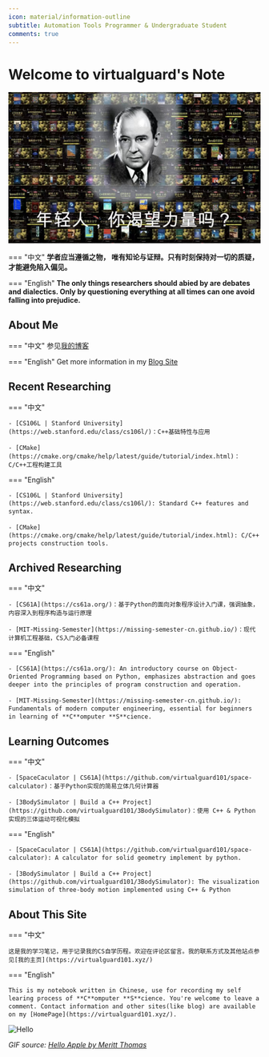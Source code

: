 ```yaml
---
icon: material/information-outline
subtitle: Automation Tools Programmer & Undergraduate Student 
comments: true
---
```

# Welcome to virtualguard's Note

![power](./assets/index-power.jpg)

=== "中文"
    **学者应当遵循之物， 唯有知论与证辩。只有时刻保持对一切的质疑，才能避免陷入偏见。**

=== "English"
    **The only things researchers should abied by are debates and dialectics. Only by questioning everything at all times can one avoid falling into prejudice.**  

## About Me

=== "中文"
    参见[我的博客](https://blog.virtualguard101.xyz/about/)

=== "English"
    Get more information in my [Blog Site](https://blog.virtualguard101.xyz/about/)

## Recent Researching

=== "中文"

    - [CS106L | Stanford University](https://web.stanford.edu/class/cs106l/)：C++基础特性与应用

    - [CMake](https://cmake.org/cmake/help/latest/guide/tutorial/index.html)：C/C++工程构建工具

=== "English"

    - [CS106L | Stanford University](https://web.stanford.edu/class/cs106l/): Standard C++ features and syntax.

    - [CMake](https://cmake.org/cmake/help/latest/guide/tutorial/index.html): C/C++ projects construction tools.

## Archived Researching

=== "中文"

    - [CS61A](https://cs61a.org/)：基于Python的面向对象程序设计入门课，强调抽象，内容深入到程序构造与运行原理

    - [MIT-Missing-Semester](https://missing-semester-cn.github.io/)：现代计算机工程基础，CS入门必备课程

=== "English"

    - [CS61A](https://cs61a.org/): An introductory course on Object-Oriented Programming based on Python, emphasizes abstraction and goes deeper into the principles of program construction and operation. 

    - [MIT-Missing-Semester](https://missing-semester-cn.github.io/): Fundamentals of modern computer engineering, essential for beginners in learning of **C**omputer **S**cience.

## Learning Outcomes

=== "中文"

    - [SpaceCaculator | CS61A](https://github.com/virtualguard101/space-calculator)：基于Python实现的简易立体几何计算器

    - [3BodySimulator | Build a C++ Project](https://github.com/virtualguard101/3BodySimulator)：使用 C++ & Python 实现的三体运动可视化模拟

=== "English"

    - [SpaceCaculator | CS61A](https://github.com/virtualguard101/space-calculator): A calculator for solid geometry implement by python.

    - [3BodySimulator | Build a C++ Project](https://github.com/virtualguard101/3BodySimulator): The visualization simulation of three-body motion implemented using C++ & Python

## About This Site

=== "中文"

    这是我的学习笔记，用于记录我的CS自学历程。欢迎在评论区留言。我的联系方式及其他站点参见[我的主页](https://virtualguard101.xyz/)

=== "English"

    This is my notebook written in Chinese, use for recording my self learing process of **C**omputer **S**cience. You're welcome to leave a comment. Contact information and other sites(like blog) are available on my [HomePage](https://virtualguard101.xyz/).

![Hello](https://butterblock233.github.io/posts/images/Hello.gif)

*GIF source: [Hello Apple by Meritt Thomas](https://dribbble.com/shots/17347386-Hello-Apple)*
